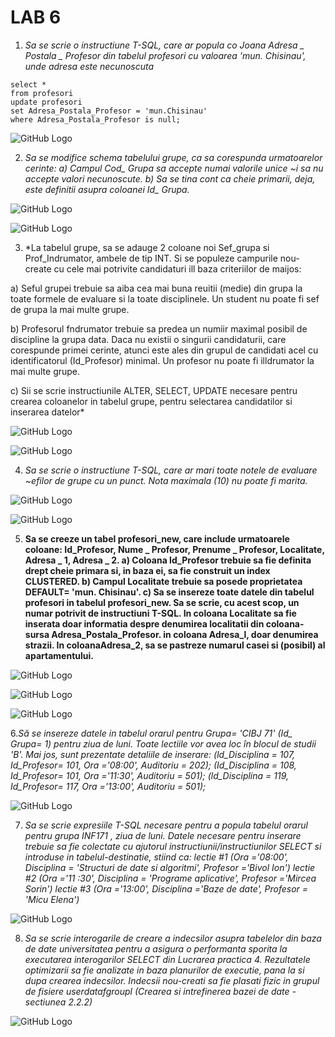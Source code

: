 # LAB 6


1. _Sa se scrie o instructiune T-SQL, care ar popula co Joana Adresa _ Postala _ Profesor din tabelul profesori cu valoarea 'mun. Chisinau', unde adresa este necunoscuta_
 
 ```
select *
from profesori
update profesori
set Adresa_Postala_Profesor = 'mun.Chisinau'
where Adresa_Postala_Profesor is null;
  ```

![GitHub Logo](https://github.com/MaryMN/BDC/blob/master/lab6/photo/1.PNG)



2. *Sa se modifice schema tabelului grupe, ca sa corespunda urmatoarelor cerinte: a) Campul Cod_ Grupa sa accepte numai valorile unice ~i sa nu accepte valori necunoscute. b) Sa se tina cont ca cheie primarii, deja, este definitii asupra coloanei Id_ Grupa.*

![GitHub Logo](https://github.com/MaryMN/BDC/blob/master/lab6/photo/2.PNG)

![GitHub Logo](https://github.com/MaryMN/BDC/blob/master/lab6/photo/2.1.PNG)



3. *La tabelul grupe, sa se adauge 2 coloane noi Sef_grupa si Prof_Indrumator, ambele de tip INT. Si se populeze campurile nou-create cu cele mai potrivite candidaturi ill baza criteriilor de maijos: 

a) Seful grupei trebuie sa aiba cea mai buna reuitii (medie) din grupa la toate formele de evaluare si la toate disciplinele. Un student nu poate fi sef de grupa la mai multe grupe. 

b) Profesorul fndrumator trebuie sa predea un numiir maximal posibil de discipline la grupa data. Daca nu existii o singurii candidaturii, care corespunde primei cerinte, atunci este ales din grupul de candidati acel cu identificatorul (Id_Profesor) minimal. Un profesor nu poate fi illdrumator la mai multe grupe. 

c) Sii se scrie instructiunile ALTER, SELECT, UPDATE necesare pentru crearea coloanelor in tabelul grupe, pentru selectarea candidatilor si inserarea datelor*


![GitHub Logo](https://github.com/MaryMN/BDC/blob/master/lab6/photo/3.PNG)

![GitHub Logo](https://github.com/MaryMN/BDC/blob/master/lab6/photo/3.1.PNG)




4. *Sa se scrie o instructiune T-SQL, care ar mari toate notele de evaluare ~efilor de grupe cu un punct. Nota maximala (10) nu poate fi marita.*

![GitHub Logo](https://github.com/MaryMN/BDC/blob/master/lab6/photo/4.PNG)

![GitHub Logo](https://github.com/MaryMN/BDC/blob/master/lab6/photo/4.1.PNG)


5. **Sa se creeze un tabel profesori_new, care include urmatoarele coloane: Id_Profesor,
Nume _ Profesor, Prenume _ Profesor, Localitate, Adresa _ 1, Adresa _ 2.
a) Coloana Id_Profesor trebuie sa fie definita drept cheie primara si, in baza ei, sa fie
construit un index CLUSTERED.
b) Campul Localitate trebuie sa posede proprietatea DEFAULT= 'mun. Chisinau'.
c) Sa se insereze toate datele din tabelul profesori in tabelul profesori_new. Sa se scrie, cu
acest scop, un numar potrivit de instructiuni T-SQL. In coloana Localitate sa fie inserata doar informatia despre denumirea localitatii din
coloana-sursa Adresa_Postala_Profesor. in coloana Adresa_l, doar denumirea strazii. In
coloanaAdresa_2, sa se pastreze numarul casei si (posibil) al apartamentului.**

![GitHub Logo](https://github.com/MaryMN/BDC/blob/master/lab6/photo/5.PNG)

![GitHub Logo](https://github.com/MaryMN/BDC/blob/master/lab6/photo/5.1.PNG)

![GitHub Logo](https://github.com/MaryMN/BDC/blob/master/lab6/photo/5.2.PNG)


6.*Să se insereze datele in tabelul orarul pentru Grupa= 'CIBJ 71' (Id_ Grupa= 1) pentru ziua de luni. 
Toate lectiile vor avea loc în blocul de studii 'B'. Mai jos, sunt prezentate detaliile de inserare:
(ld_Disciplina = 107, Id_Profesor= 101, Ora ='08:00', Auditoriu = 202);
(Id_Disciplina = 108, Id_Profesor= 101, Ora ='11:30', Auditoriu = 501);
(ld_Disciplina = 119, Id_Profesor= 117, Ora ='13:00', Auditoriu = 501);*

![GitHub Logo](https://github.com/MaryMN/BDC/blob/master/lab6/photo/6.PNG)


7. *Sa se scrie expresiile T-SQL necesare pentru a popula tabelul orarul pentru grupa INF171 , ziua de luni. 
Datele necesare pentru inserare trebuie sa fie colectate cu ajutorul instructiunii/instructiunilor SELECT si 
introduse in tabelul-destinatie, stiind ca: 
lectie #1 (Ora ='08:00', Disciplina = 'Structuri de date si algoritmi', Profesor ='Bivol Ion')
lectie #2 (Ora ='11 :30', Disciplina = 'Programe aplicative', Profesor ='Mircea Sorin')
lectie #3 (Ora ='13:00', Disciplina ='Baze de date', Profesor = 'Micu Elena')*

![GitHub Logo](https://github.com/MaryMN/BDC/blob/master/lab6/photo/7.PNG)


8. *Sa se scrie interogarile de creare a indecsilor asupra tabelelor din baza de date universitatea pentru a asigura 
o performanta sporita la executarea interogarilor SELECT din Lucrarea practica 4. 
Rezultatele optimizarii sa fie analizate in baza planurilor de executie, pana la si dupa crearea indecsilor. 
Indecsii nou-creati sa fie plasati fizic in grupul de fisiere userdatafgroupl 
(Crearea si intrefinerea bazei de date - sectiunea 2.2.2)*

![GitHub Logo](https://github.com/MaryMN/BDC/blob/master/lab6/photo/8.PNG)
